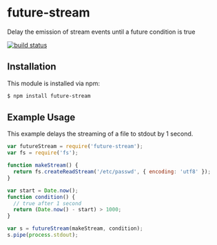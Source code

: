 # future-stream

Delay the emission of stream events until a future condition is true

[![build status](https://secure.travis-ci.org/eugeneware/future-stream.png)](http://travis-ci.org/eugeneware/future-stream)

## Installation

This module is installed via npm:

``` bash
$ npm install future-stream
```

## Example Usage

This example delays the streaming of a file to stdout by 1 second.

``` js
var futureStream = require('future-stream');
var fs = require('fs');

function makeStream() {
  return fs.createReadStream('/etc/passwd', { encoding: 'utf8' });
}

var start = Date.now();
function condition() {
  // true after 1 second
  return (Date.now() - start) > 1000;
}

var s = futureStream(makeStream, condition);
s.pipe(process.stdout);
```
